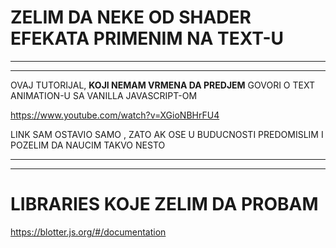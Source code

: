 # ZELIM DA NEKE OD SHADER EFEKATA PRIMENIM NA TEXT-U

***
***

OVAJ TUTORIJAL, **KOJI NEMAM VRMENA DA PREDJEM** GOVORI O TEXT ANIMATION-U SA VANILLA JAVASCRIPT-OM

<https://www.youtube.com/watch?v=XGioNBHrFU4>

LINK SAM OSTAVIO SAMO , ZATO AK OSE U BUDUCNOSTI PREDOMISLIM I POZELIM DA NAUCIM TAKVO NESTO

***
***


# LIBRARIES KOJE ZELIM DA PROBAM

<https://blotter.js.org/#/documentation>
